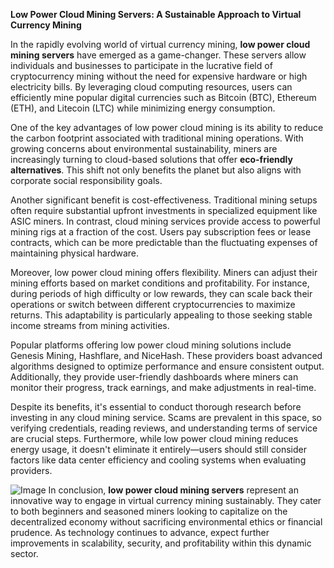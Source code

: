 **Low Power Cloud Mining Servers: A Sustainable Approach to Virtual Currency Mining**

In the rapidly evolving world of virtual currency mining, **low power cloud mining servers** have emerged as a game-changer. These servers allow individuals and businesses to participate in the lucrative field of cryptocurrency mining without the need for expensive hardware or high electricity bills. By leveraging cloud computing resources, users can efficiently mine popular digital currencies such as Bitcoin (BTC), Ethereum (ETH), and Litecoin (LTC) while minimizing energy consumption.

One of the key advantages of low power cloud mining is its ability to reduce the carbon footprint associated with traditional mining operations. With growing concerns about environmental sustainability, miners are increasingly turning to cloud-based solutions that offer **eco-friendly alternatives**. This shift not only benefits the planet but also aligns with corporate social responsibility goals.

Another significant benefit is cost-effectiveness. Traditional mining setups often require substantial upfront investments in specialized equipment like ASIC miners. In contrast, cloud mining services provide access to powerful mining rigs at a fraction of the cost. Users pay subscription fees or lease contracts, which can be more predictable than the fluctuating expenses of maintaining physical hardware.

Moreover, low power cloud mining offers flexibility. Miners can adjust their mining efforts based on market conditions and profitability. For instance, during periods of high difficulty or low rewards, they can scale back their operations or switch between different cryptocurrencies to maximize returns. This adaptability is particularly appealing to those seeking stable income streams from mining activities.

Popular platforms offering low power cloud mining solutions include Genesis Mining, Hashflare, and NiceHash. These providers boast advanced algorithms designed to optimize performance and ensure consistent output. Additionally, they provide user-friendly dashboards where miners can monitor their progress, track earnings, and make adjustments in real-time.

Despite its benefits, it's essential to conduct thorough research before investing in any cloud mining service. Scams are prevalent in this space, so verifying credentials, reading reviews, and understanding terms of service are crucial steps. Furthermore, while low power cloud mining reduces energy usage, it doesn't eliminate it entirely—users should still consider factors like data center efficiency and cooling systems when evaluating providers.


![Image](https://github.com/user-attachments/assets/31692037-0104-4703-abd1-696b6a7dd41b)
In conclusion, **low power cloud mining servers** represent an innovative way to engage in virtual currency mining sustainably. They cater to both beginners and seasoned miners looking to capitalize on the decentralized economy without sacrificing environmental ethics or financial prudence. As technology continues to advance, expect further improvements in scalability, security, and profitability within this dynamic sector.
